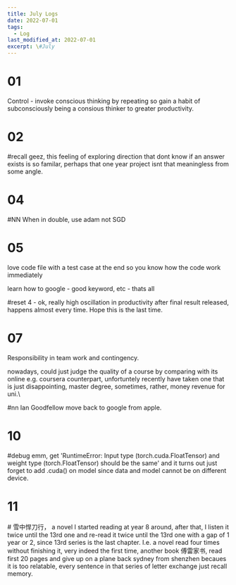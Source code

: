 ```yaml
---
title: July Logs
date: 2022-07-01
tags:
  - Log
last_modified_at: 2022-07-01
excerpt: \#July 
---
```


# 01 

Control - invoke conscious thinking by repeating so gain a habit of subconsciously being a consious thinker to greater productivity.

# 02

\#recall geez, this feeling of exploring direction that dont know if an answer exists is so familar, perhaps that one year project isnt that meaningless from some angle.

# 04

\#NN When in double, use adam not SGD

# 05 

love code file with a test case at the end so you know how the code work immediately

learn how to google - good keyword, etc - thats all 

\#reset 4 - ok, really high oscillation in productivity after final result released, happens almost every time.
Hope this is the last time.

# 07

Responsibility in team work and contingency.

nowadays, could just judge the quality of a course by comparing with its online e.g. coursera counterpart, unfortuntely recently have taken one that is 
just disappointing, master degree, sometimes, rather, money revenue for uni.\

\#nn Ian Goodfellow move back to google from apple.

# 10

\#debug emm, get 'RuntimeError: Input type (torch.cuda.FloatTensor) and weight type (torch.FloatTensor) should be the same' and it turns out just forget to add .cuda() on model since data and model cannot be on different device.

# 11

\# 雪中悍刀行， a novel I started reading at year 8 around, after that, I listen it twice until the 13rd one and re-read it twice until the 13rd one with a gap of 1 year or 2, since 13rd series is the last chapter. I.e. a novel read four times without finishing it, very indeed the first time, another book 傅雷家书, read first 20 pages and give up on a plane back sydney from shenzhen becaues it is too relatable, every sentence in that series of letter exchange just recall memory. 